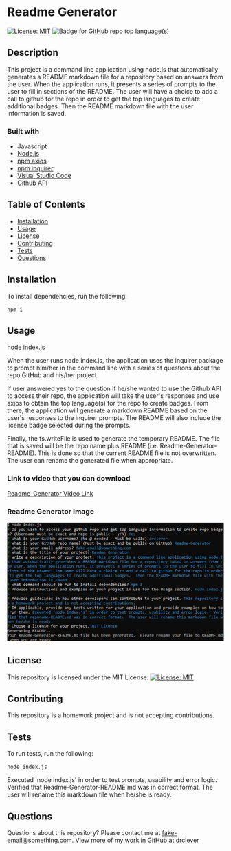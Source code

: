 # Readme Generator

[![License: MIT](https://img.shields.io/badge/License-MIT-yellow.svg)](https://opensource.org/licenses/MIT) ![Badge for GitHub repo top language(s)](https://img.shields.io/badge/-JavaScript-blue)  


## Description

This project is a command line application using node.js that automatically generates a README markdown file for a repository based on answers from the user. When the application runs, it presents a series of prompts to the user to fill in sections of the README. The user will have a choice to add a call to github for the repo in order to get the top languages to create additional badges.  Then the README markdown file with the user information is saved. 

### Built with
* Javascript
* [Node.js](https://nodejs.org/en/)
* [npm axios](https://www.npmjs.com/package/axios)
* [npm inquirer](https://www.npmjs.com/package/inquirer)
* [Visual Studio Code](code.visualstudio.com)
* [Github API](https://developer.github.com/v3/)


## Table of Contents
* [Installation](#installation)
* [Usage](#usage)
* [License](#license)
* [Contributing](#contributing)
* [Tests](#tests)
* [Questions](#questions)


## Installation

To install dependencies, run the following:

```
npm i
```


## Usage

node index.js

When the user runs node index.js, the application uses the inquirer package to prompt him/her in the command line with a series of questions about the repo GitHub and his/her project.

If user answered yes to the question if he/she wanted to use the Github API to access their repo, the application will take the user's responses and use axios to obtain the top language(s) for the repo to create badges. From there, the application will generate a markdown README based on the user's responses to the inquirer prompts.  The README will also include the license badge selected during the prompts.

Finally, the fs.writeFile is used to generate the temporary README. The file that is saved will be the repo name plus README (i.e.  Readme-Generator-README).  This is done so that the current README file is not overwritten.  The user can rename the generated file when appropriate.


### Link to video that you can download
[Readme-Generator Video Link](https://drive.google.com/drive/folders/1gDWOajvxyR4BfVlULvKGEXwxw_XOYI0Z?usp=sharinghttps://drive.google.com/drive/folders/1gDWOajvxyR4BfVlULvKGEXwxw_XOYI0Z?usp=sharing)


### Readme Generator Image
![Readme-Generator Image](./Readme-Generator-snapshot.PNG)


## License


This repository is licensed under the MIT License.
[![License: MIT](https://img.shields.io/badge/License-MIT-yellow.svg)](https://opensource.org/licenses/MIT)


## Contributing

This repository is a homework project and is not accepting contributions.


## Tests

To run tests, run the following:
```
node index.js
```
Executed 'node index.js' in order to test prompts, usability and error logic.  Verified that Readme-Generator-README md was in correct format.  The user will rename this markdown file when he/she is ready.


## Questions

Questions about this repository? Please contact me at [fake-email@something.com](mailto:fake-email@something.com). View more of my work in GitHub at [drclever](https://github.com/drclever)